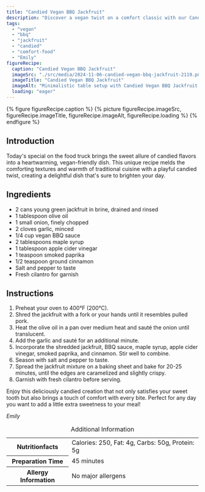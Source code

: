 ```yaml
---
title: "Candied Vegan BBQ Jackfruit"
description: "Discover a vegan twist on a comfort classic with our Candied Vegan BBQ Jackfruit recipe. Perfect for a sweet and savory meal any day!"
tags:
  - "vegan"
  - "bbq"
  - "jackfruit"
  - "candied"
  - "comfort-food"
  - "Emily"
figureRecipe: 
  caption: "Candied Vegan BBQ Jackfruit"
  imageSrc: "./src/media/2024-11-06-candied-vegan-bbq-jackfruit-2119.png"
  imageTitle: "Candied Vegan BBQ Jackfruit"
  imageAlt: "Minimalistic table setup with Candied Vegan BBQ Jackfruit in an elegant container, highlighting caramelized edges and meat-like texture, against a subtle food truck backdrop."
  loading: "eager"
---
```


{% figure figureRecipe.caption %}
{% picture figureRecipe.imageSrc, figureRecipe.imageTitle, figureRecipe.imageAlt, figureRecipe.loading %}
{% endfigure %}

## Introduction

Today's special on the food truck brings the sweet allure of candied flavors into a heartwarming, vegan-friendly dish. This unique recipe melds the comforting textures and warmth of traditional cuisine with a playful candied twist, creating a delightful dish that's sure to brighten your day.

## Ingredients

- 2 cans young green jackfruit in brine, drained and rinsed
- 1 tablespoon olive oil
- 1 small onion, finely chopped
- 2 cloves garlic, minced
- 1/4 cup vegan BBQ sauce
- 2 tablespoons maple syrup
- 1 tablespoon apple cider vinegar
- 1 teaspoon smoked paprika
- 1/2 teaspoon ground cinnamon
- Salt and pepper to taste
- Fresh cilantro for garnish

## Instructions

1. Preheat your oven to 400°F (200°C).
2. Shred the jackfruit with a fork or your hands until it resembles pulled pork.
3. Heat the olive oil in a pan over medium heat and sauté the onion until translucent.
4. Add the garlic and sauté for an additional minute.
5. Incorporate the shredded jackfruit, BBQ sauce, maple syrup, apple cider vinegar, smoked paprika, and cinnamon. Stir well to combine.
6. Season with salt and pepper to taste.
7. Spread the jackfruit mixture on a baking sheet and bake for 20-25 minutes, until the edges are caramelized and slightly crispy.
8. Garnish with fresh cilantro before serving.

Enjoy this deliciously candied creation that not only satisfies your sweet tooth but also brings a touch of comfort with every bite. Perfect for any day you want to add a little extra sweetness to your meal!

*Emily*

<table><caption class='sr-only'>Additional Information</caption><tr><th>Nutritionfacts</th><td>Calories: 250, Fat: 4g, Carbs: 50g, Protein: 5g&nbsp;</td></tr><tr><th>Preparation Time</th><td>45 minutes&nbsp;</td></tr><tr><th>Allergy Information</th><td>No major allergens&nbsp;</td></tr></table>

